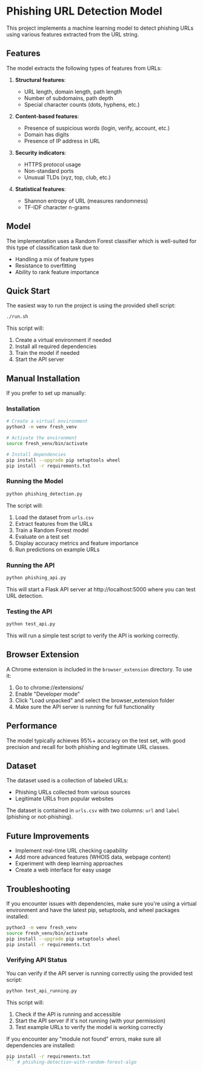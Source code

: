 # Phishing URL Detection Model

This project implements a machine learning model to detect phishing URLs using various features extracted from the URL string.

## Features

The model extracts the following types of features from URLs:

1. **Structural features**:
   - URL length, domain length, path length
   - Number of subdomains, path depth
   - Special character counts (dots, hyphens, etc.)

2. **Content-based features**:
   - Presence of suspicious words (login, verify, account, etc.)
   - Domain has digits
   - Presence of IP address in URL

3. **Security indicators**:
   - HTTPS protocol usage
   - Non-standard ports
   - Unusual TLDs (xyz, top, club, etc.)

4. **Statistical features**:
   - Shannon entropy of URL (measures randomness)
   - TF-IDF character n-grams

## Model

The implementation uses a Random Forest classifier which is well-suited for this type of classification task due to:
- Handling a mix of feature types
- Resistance to overfitting
- Ability to rank feature importance

## Quick Start

The easiest way to run the project is using the provided shell script:

```bash
./run.sh
```

This script will:
1. Create a virtual environment if needed
2. Install all required dependencies
3. Train the model if needed
4. Start the API server

## Manual Installation

If you prefer to set up manually:

### Installation

```bash
# Create a virtual environment
python3 -m venv fresh_venv

# Activate the environment
source fresh_venv/bin/activate

# Install dependencies
pip install --upgrade pip setuptools wheel
pip install -r requirements.txt
```

### Running the Model

```bash
python phishing_detection.py
```

The script will:
1. Load the dataset from `urls.csv`
2. Extract features from the URLs
3. Train a Random Forest model
4. Evaluate on a test set
5. Display accuracy metrics and feature importance
6. Run predictions on example URLs

### Running the API

```bash
python phishing_api.py
```

This will start a Flask API server at http://localhost:5000 where you can test URL detection.

### Testing the API

```bash
python test_api.py
```

This will run a simple test script to verify the API is working correctly.

## Browser Extension

A Chrome extension is included in the `browser_extension` directory. To use it:

1. Go to chrome://extensions/
2. Enable "Developer mode"
3. Click "Load unpacked" and select the browser_extension folder
4. Make sure the API server is running for full functionality

## Performance

The model typically achieves 95%+ accuracy on the test set, with good precision and recall for both phishing and legitimate URL classes.

## Dataset

The dataset used is a collection of labeled URLs:
- Phishing URLs collected from various sources
- Legitimate URLs from popular websites

The dataset is contained in `urls.csv` with two columns: `url` and `label` (phishing or not-phishing).

## Future Improvements

- Implement real-time URL checking capability
- Add more advanced features (WHOIS data, webpage content)
- Experiment with deep learning approaches
- Create a web interface for easy usage

## Troubleshooting

If you encounter issues with dependencies, make sure you're using a virtual environment and have the latest pip, setuptools, and wheel packages installed:

```bash
python3 -m venv fresh_venv
source fresh_venv/bin/activate
pip install --upgrade pip setuptools wheel
pip install -r requirements.txt
```

### Verifying API Status

You can verify if the API server is running correctly using the provided test script:

```bash
python test_api_running.py
```

This script will:
1. Check if the API is running and accessible
2. Start the API server if it's not running (with your permission)
3. Test example URLs to verify the model is working correctly

If you encounter any "module not found" errors, make sure all dependencies are installed:

```bash
pip install -r requirements.txt
``` # phishing-detection-with-random-forest-algo
